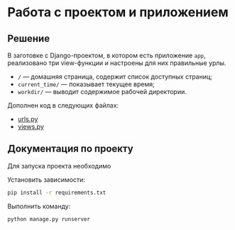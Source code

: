 # Работа с проектом и приложением

## Решение

В заготовке с Django-проектом, в котором есть приложение `app`,
реализовано три view-функции и настроены для них правильные урлы.

- `/` — домашняя страница, содержит список доступных страниц;
- `current_time/` — показывает текущее время;
- `workdir/` — выводит содержимое рабочей директории.

Дополнен код в следующих файлах:

- [urls.py](./first_project/urls.py)
- [views.py](./app/views.py)

## Документация по проекту

Для запуска проекта необходимо

Установить зависимости:

```bash
pip install -r requirements.txt
```

Выполнить команду:

```bash
python manage.py runserver
```
